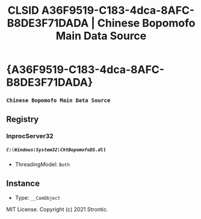 ﻿---
title: "CLSID A36F9519-C183-4dca-8AFC-B8DE3F71DADA | Chinese Bopomofo Main Data Source"
excerpt: What is COM-Object CLSID A36F9519-C183-4dca-8AFC-B8DE3F71DADA?
---

# {A36F9519-C183-4dca-8AFC-B8DE3F71DADA}

### `Chinese Bopomofo Main Data Source`

## Registry


### InprocServer32

##### `C:\Windows\System32\ChtBopomofoDS.dll`
* ThreadingModel: `Both`

## Instance

* Type: `__ComObject`

MIT License. Copyright (c) 2021 Strontic.


